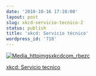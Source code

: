 ```yaml
---
date: '2010-10-16 17:10:00'
layout: post
slug: xkcd-servicio-tecnico-2
status: publish
title: 'xkcd: Servicio técnico'
wordpress_id: '718'
---
```



    


[![Media_httpimgsxkcdcom_rbezc](http://jjdenis.files.wordpress.com/2010/10/media_httpimgsxkcdcom_rbezc-scaled1000.png?w=203)](http://jjdenis.files.wordpress.com/2010/10/media_httpimgsxkcdcom_rbezc-scaled1000.png)











[xkcd: Servicio tecnico](http://xkcd.com/806/)


  
